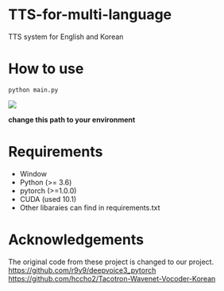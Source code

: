 # TTS-for-multi-language
TTS system for English and Korean


# How to use

```
python main.py
```
<img src="https://user-images.githubusercontent.com/44569994/86529172-75b9f500-bee9-11ea-9d8b-dae93f1caa3f.png">

**change this path to your environment**



# Requirements
* Window
* Python (>= 3.6)
* pytorch (>=1.0.0)
* CUDA (used 10.1)
* Other libaraies can find in requirements.txt


# Acknowledgements
The original code from these project is changed to our project.
https://github.com/r9y9/deepvoice3_pytorch
<br>
https://github.com/hccho2/Tacotron-Wavenet-Vocoder-Korean
